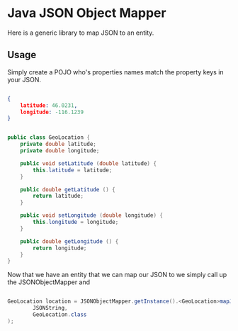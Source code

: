 Java JSON Object Mapper
====================
Here is a generic library to map JSON to an entity.

Usage
-----
Simply create a POJO who's properties names match the property keys in your JSON.

```json

{
    latitude: 46.0231,
    longitude: -116.1239
}

```

```java

public class GeoLocation {
    private double latitude;
    private double longitude;

    public void setLatitude (double latitude) {
        this.latitude = latitude;
    }

    public double getLatitude () {
        return latitude;
    }

    public void setLongitude (double longitude) {
        this.longitude = longitude;
    }

    public double getLongitude () {
        return longitude;
    }
}

```

Now that we have an entity that we can map our JSON to we simply call up the JSONObjectMapper and

```java

GeoLocation location = JSONObjectMapper.getInstance().<GeoLocation>mapJSONStringToEntity(
        JSONString,
        GeoLocation.class
);

```